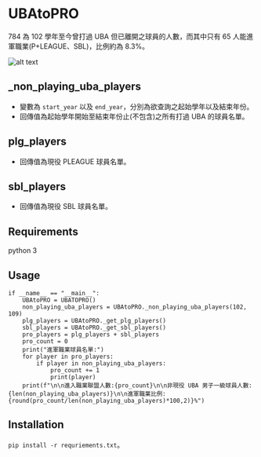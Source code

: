 # UBAtoPRO
784 為 102 學年至今曾打過 UBA 但已離開之球員的人數，而其中只有 65 人能進軍職業(P+LEAGUE、SBL)，比例約為 8.3%。

![alt text](https://wowsight.tw/wp-content/uploads/2019/03/193059.jpg)

## _non_playing_uba_players
* 變數為 `start_year` 以及 `end_year`，分別為欲查詢之起始學年以及結束年份。
* 回傳值為起始學年開始至結束年份止(不包含)之所有打過 UBA 的球員名單。

## plg_players
* 回傳值為現役 PLEAGUE 球員名單。

## sbl_players
* 回傳值為現役 SBL 球員名單。

## Requirements
python 3

## Usage

```
if __name__ == "__main__":
    UBAtoPRO = UBATOPRO()
    non_playing_uba_players = UBAtoPRO._non_playing_uba_players(102, 109)
    plg_players = UBAtoPRO._get_plg_players()
    sbl_players = UBAtoPRO._get_sbl_players()
    pro_players = plg_players + sbl_players
    pro_count = 0
    print("進軍職業球員名單:")
    for player in pro_players:
        if player in non_playing_uba_players:
            pro_count += 1
            print(player)
    print(f"\n\n進入職業聯盟人數:{pro_count}\n\n非現役 UBA 男子一級球員人數:{len(non_playing_uba_players)}\n\n進軍職業比例:{round(pro_count/len(non_playing_uba_players)*100,2)}%")

```
## Installation
`pip install -r requriements.txt`。
